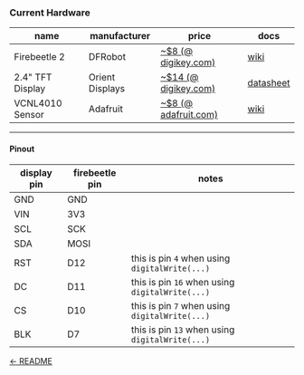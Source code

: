 ### Current Hardware

| name | manufacturer | price | docs |
| ---- | ---- | ---- | --- |
| Firebeetle 2 | DFRobot | [~$8 (@ digikey.com)][beetle] | [wiki][beetle-wiki] |
| 2.4" TFT Display | Orient Displays | [~$14 (@ digikey.com)][display] | [datasheet][display-sheet] |
| VCNL4010 Sensor | Adafruit | [~$8 (@ adafruit.com)][sensor] | [wiki][sensor-wiki] |

---

#### Pinout

| display pin | firebeetle pin | notes |
| ---- | --- | --- |
| GND | GND | |
| VIN | 3V3 | |
| SCL | SCK |  |
| SDA | MOSI | |
| RST | D12 | this is pin `4` when using `digitalWrite(...)` |
| DC | D11 | this is pin `16` when using `digitalWrite(...)` |
| CS | D10 | this is pin `7` when using `digitalWrite(...)` |
| BLK | D7 | this is pin `13` when using `digitalWrite(...)` |

[← README](/README.md)

[display]: https://www.digikey.com/en/products/detail/orient-display/AFL240320A0-2-4N12NTM-ANO/13916615
[beetle]: https://www.digikey.com/en/products/detail/dfrobot/DFR0654/13978504
[beetle-wiki]: https://wiki.dfrobot.com/FireBeetle_Board_ESP32_E_SKU_DFR0654
[display-sheet]: https://www.orientdisplay.com/wp-content/uploads/2021/02/AFL240320A0-2.4N12NTM-ANO.pdf
[sensor]: https://www.adafruit.com/product/466?gclid=Cj0KCQjwxtSSBhDYARIsAEn0thTdgTAfUmzJ4P-3cUcmiMZ7yCLfQAEeFUWLr1lYPQIZ9KT-6T3ph9IaAvo0EALw_wcB
[sensor-wiki]: https://learn.adafruit.com/using-vcnl4010-proximity-sensor
